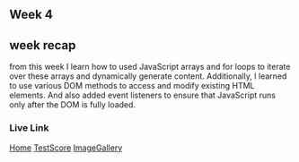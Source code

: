 ## Week 4

## week recap
from this week I learn how to used JavaScript arrays and for loops to iterate over these arrays and dynamically generate content. Additionally, I learned to use various DOM methods to access and modify existing HTML elements. And also added event listeners to ensure that JavaScript runs only after the DOM is fully loaded.

### Live Link
[Home](https://jqiana.github.io/N220-2025/homework-4\index.html)
[TestScore](https://jqiana.github.io/N220-2025/\homework-4\store.html)
[ImageGallery](https://jqiana.github.io/N220-2025/\homework-4\login.html)